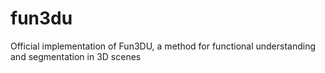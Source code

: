 # fun3du
Official implementation of Fun3DU, a method for functional understanding and segmentation in 3D scenes
